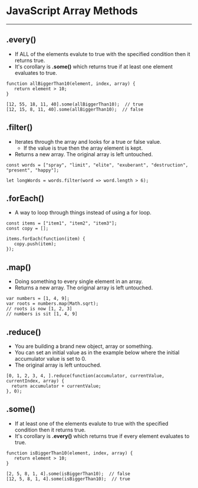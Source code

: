 # JavaScript Array Methods

---

## .every()

- If ALL of the elements evalute to true with the specified condition then it returns true.
- It's corollary is **.some()** which returns true if at least one element evaluates to true.

```
function allBiggerThan10(element, index, array) {
   return element > 10;
}

[12, 55, 18, 11, 40].some(allBiggerThan10);  // true
[12, 15, 8, 11, 40].some(allBiggerThan10);  // false
```

## .filter()

- Iterates through the array and looks for a true or false value.
  - If the value is true then the array element is kept.
- Returns a new array. The original array is left untouched.

```
const words = ["spray", "limit", "elite", "exuberant", "destruction", "present", "happy"];

let longWords = words.filter(word => word.length > 6);
```

## .forEach()

- A way to loop through things instead of using a for loop.

```
const items = ["item1", "item2", "item3"];
const copy = [];

items.forEach(function(item) {
   copy.push(item);
});
```

## .map()

- Doing something to every single element in an array.
- Returns a new array. The original array is left untouched.

```
var numbers = [1, 4, 9];
var roots = numbers.map(Math.sqrt);
// roots is now [1, 2, 3]
// numbers is sit [1, 4, 9]
```

## .reduce()

- You are building a brand new object, array or something.
- You can set an initial value as in the example below where the initial accumulator value is set to 0.
- The original array is left untouched.

```
[0, 1, 2, 3, 4, ].reduce(function(accumulator, currentValue, currentIndex, array) {
  return accumulator + currentValue;
}, 0);
```

## .some()

- If at least one of the elements evalute to true with the specified condition then it returns true.
- It's corollary is **.every()** which returns true if every element evaluates to true.

```
function isBiggerThan10(element, index, array) {
   return element > 10;
}

[2, 5, 8, 1, 4].some(isBiggerThan10);  // false
[12, 5, 8, 1, 4].some(isBiggerThan10);  // true
```
